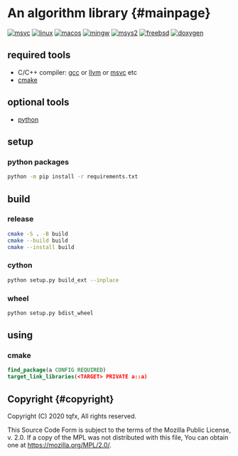 # An algorithm library {#mainpage}

[![msvc](https://github.com/tqfx/a/actions/workflows/msvc.yml/badge.svg)](https://github.com/tqfx/a/actions/workflows/msvc.yml)
[![linux](https://github.com/tqfx/a/actions/workflows/linux.yml/badge.svg)](https://github.com/tqfx/a/actions/workflows/linux.yml)
[![macos](https://github.com/tqfx/a/actions/workflows/macos.yml/badge.svg)](https://github.com/tqfx/a/actions/workflows/macos.yml)
[![mingw](https://github.com/tqfx/a/actions/workflows/mingw.yml/badge.svg)](https://github.com/tqfx/a/actions/workflows/mingw.yml)
[![msys2](https://github.com/tqfx/a/actions/workflows/msys2.yml/badge.svg)](https://github.com/tqfx/a/actions/workflows/msys2.yml)
[![freebsd](https://github.com/tqfx/a/actions/workflows/freebsd.yml/badge.svg)](https://github.com/tqfx/a/actions/workflows/freebsd.yml)
[![doxygen](https://github.com/tqfx/a/actions/workflows/doxygen.yml/badge.svg)](https://github.com/tqfx/a/actions/workflows/doxygen.yml)

## required tools

- C/C++ compiler: [gcc](https://gcc.gnu.org) or [llvm](https://llvm.org) or [msvc](https://visualstudio.microsoft.com/visual-cpp-build-tools) etc
- [cmake](https://cmake.org/download)

## optional tools

- [python](https://www.python.org/downloads)

## setup

### python packages

```bash
python -m pip install -r requirements.txt
```

## build

### release

```bash
cmake -S . -B build
cmake --build build
cmake --install build
```

### cython

```bash
python setup.py build_ext --inplace
```

### wheel

```bash
python setup.py bdist_wheel
```

## using

### cmake

```cmake
find_package(a CONFIG REQUIRED)
target_link_libraries(<TARGET> PRIVATE a::a)
```

## Copyright {#copyright}

Copyright (C) 2020 tqfx, All rights reserved.

This Source Code Form is subject to the terms of the Mozilla Public
License, v. 2.0. If a copy of the MPL was not distributed with this
file, You can obtain one at https://mozilla.org/MPL/2.0/.
